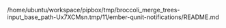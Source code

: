 /home/ubuntu/workspace/pipbox/tmp/broccoli_merge_trees-input_base_path-Ux7XCMsn.tmp/11/ember-qunit-notifications/README.md